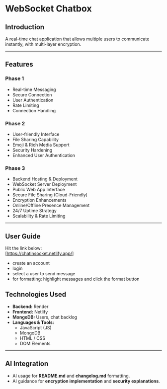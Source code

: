 # WebSocket Chatbox

## Introduction

A real-time chat application that allows multiple users to communicate instantly, with multi-layer encryption.

---

## Features

### Phase 1

- Real-time Messaging
- Secure Connection
- User Authentication
- Rate Limiting
- Connection Handling

### Phase 2

- User-friendly Interface
- File Sharing Capability
- Emoji & Rich Media Support
- Security Hardening
- Enhanced User Authentication

### Phase 3

- Backend Hosting & Deployment
- WebSocket Server Deployment
- Public Web App Interface
- Secure File Sharing (Cloud-Friendly)
- Encryption Enhancements
- Online/Offline Presence Management
- 24/7 Uptime Strategy
- Scalability & Rate Limiting

---

## User Guide

Hit the link below:  
[https://chatinsocket.netlify.app/]

- create an account
- login
- select a user to send message
- for formatting: highlight messages and click the format button

## Technologies Used

- **Backend:** Render
- **Frontend:** Netlify
- **MongoDB:** Users, chat backlog
- **Languages & Tools:**
  - JavaScript (JS)
  - MongoDB
  - HTML / CSS
  - DOM Elements

---

## AI Integration

- AI usage for **README.md** and **changelog.md** formatting.
- AI guidance for **encryption implementation** and **security explanations**.
